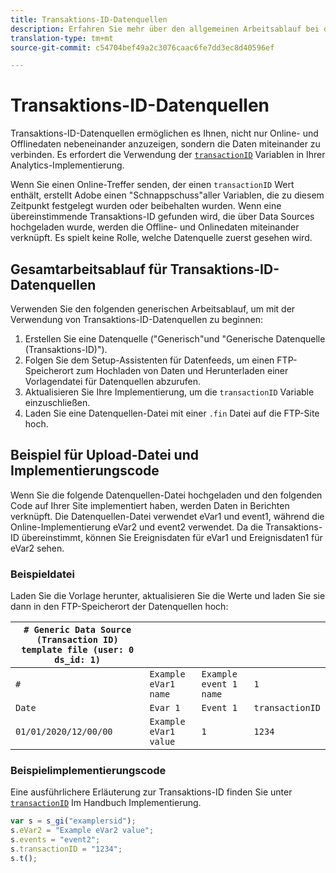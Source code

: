 ```yaml
---
title: Transaktions-ID-Datenquellen
description: Erfahren Sie mehr über den allgemeinen Arbeitsablauf bei der Verwendung von Transaktions-ID-Datenquellen.
translation-type: tm+mt
source-git-commit: c54704bef49a2c3076caac6fe7dd3ec8d40596ef

---
```



# Transaktions-ID-Datenquellen

Transaktions-ID-Datenquellen ermöglichen es Ihnen, nicht nur Online- und Offlinedaten nebeneinander anzuzeigen, sondern die Daten miteinander zu verbinden. Es erfordert die Verwendung der [`transactionID`](/help/implement/vars/page-vars/transactionid.md) Variablen in Ihrer Analytics-Implementierung.

Wenn Sie einen Online-Treffer senden, der einen `transactionID` Wert enthält, erstellt Adobe einen &quot;Schnappschuss&quot;aller Variablen, die zu diesem Zeitpunkt festgelegt wurden oder beibehalten wurden. Wenn eine übereinstimmende Transaktions-ID gefunden wird, die über Data Sources hochgeladen wurde, werden die Offline- und Onlinedaten miteinander verknüpft. Es spielt keine Rolle, welche Datenquelle zuerst gesehen wird.

## Gesamtarbeitsablauf für Transaktions-ID-Datenquellen

Verwenden Sie den folgenden generischen Arbeitsablauf, um mit der Verwendung von Transaktions-ID-Datenquellen zu beginnen:

1. Erstellen Sie eine Datenquelle (&quot;Generisch&quot;und &quot;Generische Datenquelle (Transaktions-ID)&quot;).
1. Folgen Sie dem Setup-Assistenten für Datenfeeds, um einen FTP-Speicherort zum Hochladen von Daten und Herunterladen einer Vorlagendatei für Datenquellen abzurufen.
1. Aktualisieren Sie Ihre Implementierung, um die `transactionID` Variable einzuschließen.
1. Laden Sie eine Datenquellen-Datei mit einer `.fin` Datei auf die FTP-Site hoch.

## Beispiel für Upload-Datei und Implementierungscode

Wenn Sie die folgende Datenquellen-Datei hochgeladen und den folgenden Code auf Ihrer Site implementiert haben, werden Daten in Berichten verknüpft. Die Datenquellen-Datei verwendet eVar1 und event1, während die Online-Implementierung eVar2 und event2 verwendet. Da die Transaktions-ID übereinstimmt, können Sie Ereignisdaten für eVar1 und Ereignisdaten1 für eVar2 sehen.

### Beispieldatei

Laden Sie die Vorlage herunter, aktualisieren Sie die Werte und laden Sie sie dann in den FTP-Speicherort der Datenquellen hoch:

| `# Generic Data Source (Transaction ID) template file (user: 0 ds_id: 1)` |  |  |  |
|---|---|---|---|
| `#` | `Example eVar1 name` | `Example event 1 name` | `1` |
| `Date` | `Evar 1` | `Event 1` | `transactionID` |
| `01/01/2020/12/00/00` | `Example eVar1 value` | `1` | `1234` |

### Beispielimplementierungscode

Eine ausführlichere Erläuterung zur Transaktions-ID finden Sie unter [`transactionID`](/help/implement/vars/page-vars/transactionid.md) Im Handbuch Implementierung.

```js
var s = s_gi("examplersid");
s.eVar2 = "Example eVar2 value";
s.events = "event2";
s.transactionID = "1234";
s.t();
```
